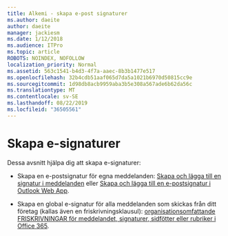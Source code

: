 ```yaml
---
title: Alkemi - skapa e-post signaturer
ms.author: daeite
author: daeite
manager: jackiesm
ms.date: 1/12/2018
ms.audience: ITPro
ms.topic: article
ROBOTS: NOINDEX, NOFOLLOW
localization_priority: Normal
ms.assetid: 563c1541-b4d3-4f7a-aaec-8b3b1477e517
ms.openlocfilehash: 32b4cdb51aaf065d7da5a1021b6970d50815cc9e
ms.sourcegitcommit: 1d98db8acb9959aba3b5e308a567ade6b62da56c
ms.translationtype: MT
ms.contentlocale: sv-SE
ms.lasthandoff: 08/22/2019
ms.locfileid: "36505561"
---
```

# <a name="create-email-signatures"></a>Skapa e-signaturer

Dessa avsnitt hjälpa dig att skapa e-signaturer:
  
- Skapa en e-postsignatur för egna meddelanden: [Skapa och lägga till en signatur i meddelanden](https://support.office.com/article/8ee5d4f4-68fd-464a-a1c1-0e1c80bb27f2.aspx) eller [Skapa och lägga till en e-postsignatur i Outlook Web App](https://support.office.com/article/0f230564-11b9-4239-83de-f10cbe4dfdfc.aspx).
    
- Skapa en global e-signatur för alla meddelanden som skickas från ditt företag (kallas även en friskrivningsklausul): [organisationsomfattande FRISKRIVNINGAR för meddelandet, signaturer, sidfötter eller rubriker i Office 365](https://go.microsoft.com/fwlink/p/?linkid=391096).
    

